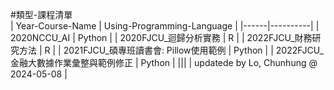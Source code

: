 #類型-課程清單	
| Year-Course-Name | Using-Programming-Language |
|------|----------|
| 2020NCCU_AI | Python |
| 2020FJCU_迴歸分析實務 | R |
| 2022FJCU_財務研究方法 | R |
| 2021FJCU_碩專班讀書會: Pillow使用範例 | Python |
| 2022FJCU_金融大數據作業彙整與範例修正 | Python |
|||
| updatede by Lo, Chunhung @ 2024-05-08 |
